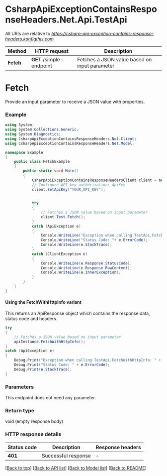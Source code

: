 # CsharpApiExceptionContainsResponseHeaders.Net.Api.TestApi

All URIs are relative to *https://csharp-api-exception-contains-response-headers.konfigthis.com*

| Method | HTTP request | Description |
|--------|--------------|-------------|
| [**Fetch**](TestApi.md#fetch) | **GET** /simple-endpoint | Fetches a JSON value based on input parameter |


# **Fetch**



Provide an input parameter to receive a JSON value with properties.

### Example
```csharp
using System;
using System.Collections.Generic;
using System.Diagnostics;
using CsharpApiExceptionContainsResponseHeaders.Net.Client;
using CsharpApiExceptionContainsResponseHeaders.Net.Model;

namespace Example
{
    public class FetchExample
    {
        public static void Main()
        {
            CsharpApiExceptionContainsResponseHeadersClient client = new CsharpApiExceptionContainsResponseHeadersClient();
            // Configure API key authorization: ApiKey
            client.SetApiKey("YOUR_API_KEY");

            
            try
            {
                // Fetches a JSON value based on input parameter
                client.Test.Fetch();
            }
            catch (ApiException e)
            {
                Console.WriteLine("Exception when calling TestApi.Fetch: " + e.Message);
                Console.WriteLine("Status Code: "+ e.ErrorCode);
                Console.WriteLine(e.StackTrace);
            }
            catch (ClientException e)
            {
                Console.WriteLine(e.Response.StatusCode);
                Console.WriteLine(e.Response.RawContent);
                Console.WriteLine(e.InnerException);
            }
        }
    }
}
```

#### Using the FetchWithHttpInfo variant
This returns an ApiResponse object which contains the response data, status code and headers.

```csharp
try
{
    // Fetches a JSON value based on input parameter
    apiInstance.FetchWithHttpInfo();
}
catch (ApiException e)
{
    Debug.Print("Exception when calling TestApi.FetchWithHttpInfo: " + e.Message);
    Debug.Print("Status Code: " + e.ErrorCode);
    Debug.Print(e.StackTrace);
}
```

### Parameters
This endpoint does not need any parameter.
### Return type

void (empty response body)


### HTTP response details
| Status code | Description | Response headers |
|-------------|-------------|------------------|
| **401** | Successful response |  -  |

[[Back to top]](#) [[Back to API list]](../README.md#documentation-for-api-endpoints) [[Back to Model list]](../README.md#documentation-for-models) [[Back to README]](../README.md)

